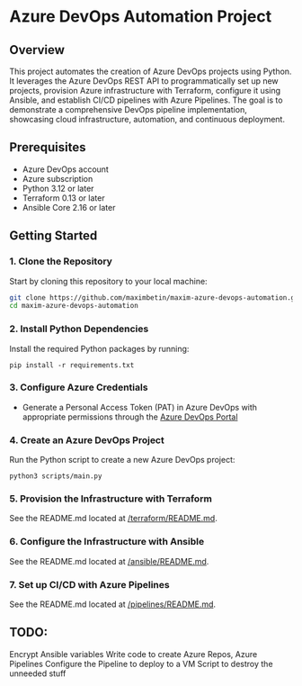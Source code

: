 # Azure DevOps Automation Project

## Overview
This project automates the creation of Azure DevOps projects using Python. It leverages the Azure DevOps REST API to programmatically set up new projects, provision Azure infrastructure with Terraform, configure it using Ansible, and establish CI/CD pipelines with Azure Pipelines. The goal is to demonstrate a comprehensive DevOps pipeline implementation, showcasing cloud infrastructure, automation, and continuous deployment.

## Prerequisites
- Azure DevOps account
- Azure subscription
- Python 3.12 or later
- Terraform 0.13 or later
- Ansible Core 2.16 or later

## Getting Started

### 1. Clone the Repository
Start by cloning this repository to your local machine:
```bash
git clone https://github.com/maximbetin/maxim-azure-devops-automation.git
cd maxim-azure-devops-automation
```

### 2. Install Python Dependencies
Install the required Python packages by running:
```
pip install -r requirements.txt
```

### 3. Configure Azure Credentials
- Generate a Personal Access Token (PAT) in Azure DevOps with appropriate permissions through the [Azure DevOps Portal](https://dev.azure.com/)

### 4. Create an Azure DevOps Project
Run the Python script to create a new Azure DevOps project:
```
python3 scripts/main.py
```

### 5. Provision the Infrastructure with Terraform
See the README.md located at [/terraform/README.md](/terraform/README.md).

### 6. Configure the Infrastructure with Ansible
See the README.md located at [/ansible/README.md](/ansible/README.md).

### 7. Set up CI/CD with Azure Pipelines
See the README.md located at [/pipelines/README.md](/pipelines/README.md).

## TODO:
Encrypt Ansible variables
Write code to create Azure Repos, Azure Pipelines
Configure the Pipeline to deploy to a VM
Script to destroy the unneeded stuff